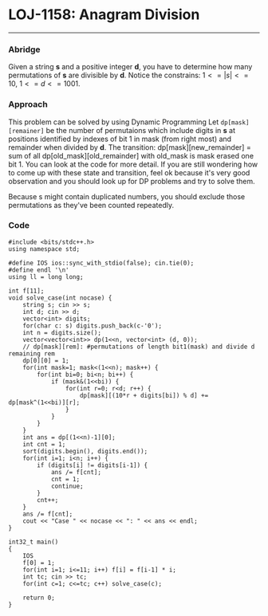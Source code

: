 # LOJ-1158: Anagram Division
---
### Abridge
Given a string **s** and a positive integer **d**, you have to determine how many permutations of **s** are divisible by **d**.
Notice the constrains: $1<=|s|<=10$, $1<=d<=1001$.

### Approach
This problem can be solved by using Dynamic Programming
Let `dp[mask][remainer]` be the number of permutaions which include digits in **s** at positions identified by indexes of bit 1 in mask (from right most) and remainder when divided by **d**.
The transition:
dp[mask][new_remainder] = sum of all dp[old_mask][old_remainder] with old_mask is mask erased one bit 1.
You can look at the code for more detail.
If you are still wondering how to come up with these state and transition, feel ok because it's very good observation and you should look up for DP problems and try to solve them.

Because s might contain duplicated numbers, you should exclude those permutations as they've been counted repeatedly.

### Code
```
#include <bits/stdc++.h>
using namespace std;

#define IOS ios::sync_with_stdio(false); cin.tie(0);
#define endl '\n'
using ll = long long;

int f[11];
void solve_case(int nocase) {
	string s; cin >> s;
	int d; cin >> d;
	vector<int> digits;
	for(char c: s) digits.push_back(c-'0');
	int n = digits.size();
	vector<vector<int>> dp(1<<n, vector<int> (d, 0));
	// dp[mask][rem]: #permutations of length bit1(mask) and divide d remaining rem
	dp[0][0] = 1;
	for(int mask=1; mask<(1<<n); mask++) {
		for(int bi=0; bi<n; bi++) {
			if (mask&(1<<bi)) {
				for(int r=0; r<d; r++) {
					dp[mask][(10*r + digits[bi]) % d] += dp[mask^(1<<bi)][r];
				}
			}
		}
	}
	int ans = dp[(1<<n)-1][0];
	int cnt = 1;
	sort(digits.begin(), digits.end());
	for(int i=1; i<n; i++) {
		if (digits[i] != digits[i-1]) {
			ans /= f[cnt];
			cnt = 1;
			continue;
		}
		cnt++;
	}
	ans /= f[cnt];
	cout << "Case " << nocase << ": " << ans << endl;
}

int32_t main()
{
	IOS
	f[0] = 1;
	for(int i=1; i<=11; i++) f[i] = f[i-1] * i;
	int tc; cin >> tc;
	for(int c=1; c<=tc; c++) solve_case(c);

	return 0;
}

```


